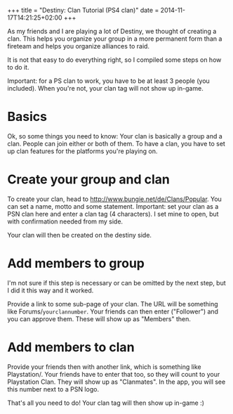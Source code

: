 +++
title = "Destiny: Clan Tutorial (PS4 clan)"
date = 2014-11-17T14:21:25+02:00
+++

As my friends and I are playing a lot of Destiny, we thought of creating a clan. This helps you organize your group in a more permanent form than a fireteam and helps you organize alliances to raid.

It is not that easy to do everything right, so I compiled some steps on how to do it.

Important: for a PS clan to work, you have to be at least 3 people (you included). When you're not, your clan tag will not show up in-game.
# Basics
Ok, so some things you need to know:
Your clan is basically a group and a clan. People can join either or both of them. To have a clan, you have to set up clan features for the platforms you're playing on.
# Create your group and clan
To create your clan, head to http://www.bungie.net/de/Clans/Popular. You can set a name, motto and some statement. Important: set your clan as a PSN clan here and enter a clan tag (4 characters). I set mine to open, but with confirmation needed from my side.

Your clan will then be created on the destiny side.
# Add members to group
I'm not sure if this step is necessary or can be omitted by the next step, but I did it this way and it worked.

Provide a link to some sub-page of your clan. The URL will be something like Forums/`yourclannumber`. Your friends can then enter ("Follower") and you can approve them. These will show up as "Members" then.
# Add members to clan
Provide your friends then with another link, which is something like Playstation/. Your friends have to enter that too, so they will count to your Playstation Clan. They will show up as "Clanmates". In the app, you will see this number next to a PSN logo.

That's all you need to do! Your clan tag will then show up in-game :)